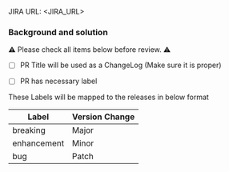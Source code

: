 JIRA URL: <JIRA_URL>

### Background and solution

<!--
Describe the problem and the scenario.
-->


⚠️ Please check all items below before review. ⚠️

- [ ] PR Title will be used as a ChangeLog (Make sure it is proper)
- [ ] PR has necessary label


These Labels will be mapped to the releases in below format

| Label       | Version Change |
| ----------- | -------------- |
| breaking    | Major          |
| enhancement | Minor          |
| bug         | Patch          |
